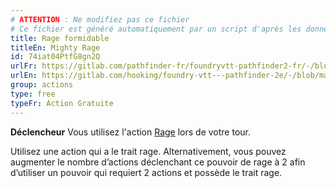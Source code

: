 ```yaml
---
# ATTENTION : Ne modifiez pas ce fichier
# Ce fichier est généré automatiquement par un script d'après les données du module Foundry VTT officiel et de sa traduction
title: Rage formidable
titleEn: Mighty Rage
id: 74iat04PtfG8gn2Q
urlFr: https://gitlab.com/pathfinder-fr/foundryvtt-pathfinder2-fr/-/blob/master/data/classes/74iat04PtfG8gn2Q.htm
urlEn: https://gitlab.com/hooking/foundry-vtt---pathfinder-2e/-/blob/master/packs/data/classes.db/mighty-rage.json
group: actions
type: free
typeFr: Action Gratuite
---
```

**Déclencheur** Vous utilisez l'action [Rage](rage.md) lors de votre tour.

Utilisez une action qui a le trait rage. Alternativement, vous pouvez augmenter le nombre d’actions déclenchant ce pouvoir de rage à 2 afin d’utiliser un pouvoir qui requiert 2 actions et possède le trait rage.


